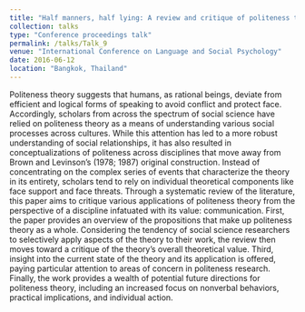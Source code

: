 ```yaml
---
title: "Half manners, half lying: A review and critique of politeness theory"
collection: talks
type: "Conference proceedings talk"
permalink: /talks/Talk_9
venue: "International Conference on Language and Social Psychology"
date: 2016-06-12
location: "Bangkok, Thailand"
---
```


Politeness theory suggests that humans, as rational beings, deviate from efficient and logical forms of speaking to avoid conflict and protect face. Accordingly, scholars from across the spectrum of social science have relied on politeness theory as a means of understanding various social processes across cultures. While this attention has led to a more robust understanding of social relationships, it has also resulted in conceptualizations of politeness across disciplines that move away from Brown and Levinson’s (1978; 1987) original construction. Instead of concentrating on the complex series of events that characterize the theory in its entirety, scholars tend to rely on individual theoretical components like face support and face threats. Through a systematic review of the literature, this paper aims to critique various applications of politeness theory from the perspective of a discipline infatuated with its value: communication. First, the paper provides an overview of the propositions that make up politeness theory as a whole. Considering the tendency of social science researchers to selectively apply aspects of the theory to their work, the review then moves toward a critique of the theory’s overall theoretical value. Third, insight into the current state of the theory and its application is offered, paying particular attention to areas of concern in politeness research. Finally, the work provides a wealth of potential future directions for politeness theory, including an increased focus on nonverbal behaviors, practical implications, and individual action.
